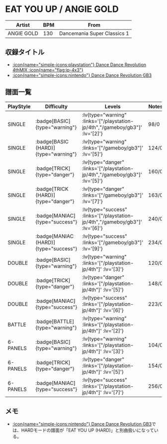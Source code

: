# EAT YOU UP / ANGIE GOLD

|Artist|BPM|From|
|------|---|----|
|ANGIE GOLD|130|Dancemania Super Classics 1|

## 収録タイトル

- [ :icon{name="simple-icons:playstation"} Dance Dance Revolution 4thMIX :icon{name="flag:jp-4x3"} ](/playstation-jp/4th)
- [ :icon{name="simple-icons:nintendo"} Dance Dance Revolution GB3](/gameboy/gb3)

## 譜面一覧

|PlayStyle|Difficulty|Levels|Notes|Movie|
|---------|----------|------|-----|-----|
|SINGLE| :badge[BASIC]{type="warning"} | :lv{type="warning" :links='["/playstation-jp/4th","/gameboy/gb3"]' :lv='[2]'} |98/0||
|SINGLE| :badge[BASIC (HARD)]{type="warning"} | :lv{type="warning" :links='["/gameboy/gb3"]' :lv='[5]'} |124/0||
|SINGLE| :badge[TRICK]{type="danger"} | :lv{type="danger" :links='["/playstation-jp/4th","/gameboy/gb3"]' :lv='[5]'} |160/0||
|SINGLE| :badge[TRICK (HARD)]{type="danger"} | :lv{type="danger" :links='["/gameboy/gb3"]' :lv='[7]'} |163/0||
|SINGLE| :badge[MANIAC]{type="success"} | :lv{type="success" :links='["/playstation-jp/4th","/gameboy/gb3"]' :lv='[6]'} |240/0||
|SINGLE| :badge[MANIAC (HARD)]{type="success"} | :lv{type="success" :links='["/gameboy/gb3"]' :lv='[9]'} |234/0||
|DOUBLE| :badge[BASIC]{type="warning"} | :lv{type="warning" :links='["/playstation-jp/4th"]' :lv='[3]'} |120/0||
|DOUBLE| :badge[TRICK]{type="danger"} | :lv{type="danger" :links='["/playstation-jp/4th"]' :lv='[5]'} |148/0||
|DOUBLE| :badge[MANIAC]{type="success"} | :lv{type="success" :links='["/playstation-jp/4th"]' :lv='[6]'} |223/0||
|BATTLE| :badge[BATTLE]{type="warning"} | :lv{type="warning" :links='["/playstation-jp/4th"]' :lv='[2]'} |||
|6-PANELS| :badge[BASIC]{type="warning"} | :lv{type="warning" :links='["/playstation-jp/4th"]' :lv='[3]'} |104/0||
|6-PANELS| :badge[TRICK]{type="danger"} | :lv{type="danger" :links='["/playstation-jp/4th"]' :lv='[5]'} |154/0||
|6-PANELS| :badge[MANIAC]{type="success"} | :lv{type="success" :links='["/playstation-jp/4th"]' :lv='[7]'} |256/0||

## メモ

- [ :icon{name="simple-icons:nintendo"} Dance Dance Revolution GB3](/gameboy/gb3)では、HARDモードの譜面が「EAT YOU UP (HARD)」と別曲扱いになっている。
